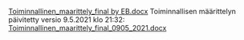 [Toiminnallinen_maarittely_final by EB.docx](/.attachments/Toiminnallinen_maarittely_final%20by%20EB-46689294-3927-405d-b069-33e944ca836e.docx)
Toiminnallisen määrittelyn päivitetty versio 9.5.2021 klo 21:32:
[Toiminnallinen_maarittely_final_0905_2021.docx](/.attachments/Toiminnallinen_maarittely_final_0905_2021-29cbc30a-9bea-42eb-ad02-f65803a88c96.docx)